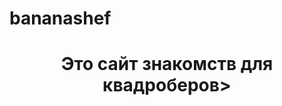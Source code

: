 # bananashef
<DOCTYPE HTML>
<HTML>
  <head>
    <title>Kuatrooberts</title>
  </head>
  <body>
    <header>
      <h1>Это сайт знакомств для квадроберов><h1>
    </header>
  </body>
</HTML>
